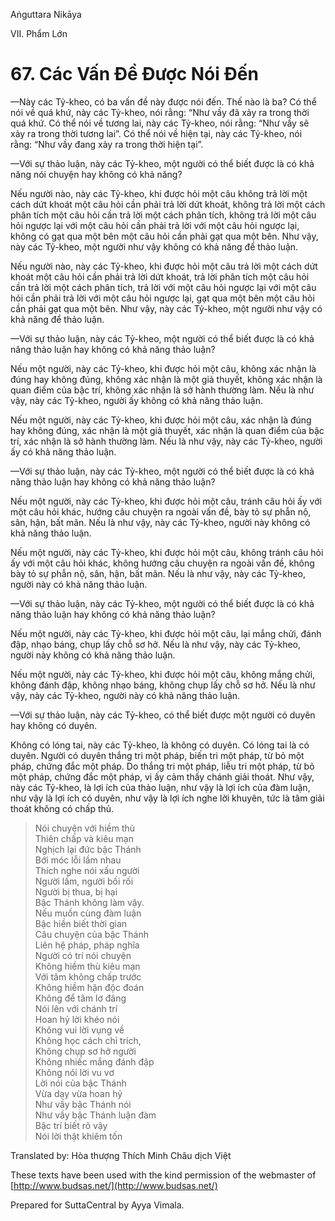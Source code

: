  

Aṅguttara Nikāya

VII. Phẩm Lớn

# 67\. Các Vấn Ðề Ðược Nói Ðến

—Này các Tỷ-kheo, có ba vấn đề này được nói đến. Thế nào là ba? Có thể nói về quá khứ, này các Tỷ-kheo, nói rằng: “Như vầy đã xảy ra trong thời quá khứ. Có thể nói về tương lai, này các Tỷ-kheo, nói rằng: “Như vầy sẽ xảy ra trong thời tương lai”. Có thể nói về hiện tại, này các Tỷ-kheo, nói rằng: “Như vầy đang xảy ra trong thời hiện tại”.

—Với sự thảo luận, này các Tỷ-kheo, một người có thể biết được là có khả năng nói chuyện hay không có khả năng?

Nếu người nào, này các Tỷ-kheo, khi được hỏi một câu không trả lời một cách dứt khoát một câu hỏi cần phải trả lời dứt khoát, không trả lời một cách phân tích một câu hỏi cần trả lời một cách phân tích, không trả lời một câu hỏi ngược lại với một câu hỏi cần phải trả lời với một câu hỏi ngược lại, không có gạt qua một bên một câu hỏi cần phải gạt qua một bên. Như vậy, này các Tỷ-kheo, một người như vậy không có khả năng để thảo luận.

Nếu người nào, này các Tỷ-kheo, khi được hỏi một câu trả lời một cách dứt khoát một câu hỏi cần phải trả lời dứt khoát, trả lời phân tích một câu hỏi cần trả lời một cách phân tích, trả lời với một câu hỏi ngược lại với một câu hỏi cần phải trả lời với một câu hỏi ngược lại, gạt qua một bên một câu hỏi cần phải gạt qua một bên. Như vậy, này các Tỷ-kheo, một người như vậy có khả năng để thảo luận.

—Với sự thảo luận, này các Tỷ-kheo, một người có thể biết được là có khả năng thảo luận hay không có khả năng thảo luận?

Nếu một người, này các Tỷ-kheo, khi được hỏi một câu, không xác nhận là đúng hay không đúng, không xác nhận là một giả thuyết, không xác nhận là quan điểm của bậc trí, không xác nhận là sở hành thường làm. Nếu là như vậy, này các Tỷ-kheo, người ấy không có khả năng thảo luận.

Nếu một người, này các Tỷ-kheo, khi được hỏi một câu, xác nhận là đúng hay không đúng, xác nhận là một giả thuyết, xác nhận là quan điểm của bậc trí, xác nhận là sở hành thường làm. Nếu là như vậy, này các Tỷ-kheo, người ấy có khả năng thảo luận.

—Với sự thảo luận, này các Tỷ-kheo, một người có thể biết được là có khả năng thảo luận hay không có khả năng thảo luận?

Nếu một người, này các Tỷ-kheo, khi được hỏi một câu, tránh câu hỏi ấy với một câu hỏi khác, hướng câu chuyện ra ngoài vấn đề, bày tỏ sự phẫn nộ, sân, hận, bất mãn. Nếu là như vậy, này các Tỷ-kheo, người này không có khả năng thảo luận.

Nếu một người, này các Tỷ-kheo, khi được hỏi một câu, không tránh câu hỏi ấy với một câu hỏi khác, không hướng câu chuyện ra ngoài vấn đề, không bày tỏ sự phẫn nộ, sân, hận, bất mãn. Nếu là như vậy, này các Tỷ-kheo, người này có khả năng thảo luận.

—Với sự thảo luận, này các Tỷ-kheo, một người có thể biết được là có khả năng thảo luận hay không có khả năng thảo luận?

Nếu một người, này các Tỷ-kheo, khi được hỏi một câu, lại mắng chửi, đánh đập, nhạo báng, chụp lấy chỗ sơ hở. Nếu là như vậy, này các Tỷ-kheo, người này không có khả năng thảo luận.

Nếu một người, này các Tỷ-kheo, khi được hỏi một câu, không mắng chửi, không đánh đập, không nhạo báng, không chụp lấy chỗ sơ hở. Nếu là như vậy, này các Tỷ-kheo, người này có khả năng thảo luận.

—Với sự thảo luận, này các Tỷ-kheo, có thể biết được một người có duyên hay không có duyên.

Không có lóng tai, này các Tỷ-kheo, là không có duyên. Có lóng tai là có duyên. Người có duyên thắng tri một pháp, biến tri một pháp, từ bỏ một pháp, chứng đắc một pháp. Do thắng tri một pháp, liễu tri một pháp, từ bỏ một pháp, chứng đắc một pháp, vị ấy cảm thấy chánh giải thoát. Như vậy, này các Tỷ-kheo, là lợi ích của thảo luận, như vậy là lợi ích của đàm luận, như vậy là lợi ích có duyên, như vậy là lợi ích nghe lời khuyên, tức là tâm giải thoát không có chấp thủ.

> Nói chuyện với hiềm thù  
> Thiên chấp và kiêu mạn  
> Nghịch lại đức bậc Thánh  
> Bới móc lỗi lầm nhau  
> Thích nghe nói xấu người  
> Người lầm, người bối rối  
> Người bị thua, bị hại  
> Bậc Thánh không làm vậy.  
> Nếu muốn cùng đàm luận  
> Bậc hiền biết thời gian  
> Câu chuyện của bậc Thánh  
> Liên hệ pháp, pháp nghĩa  
> Người có trí nói chuyện  
> Không hiềm thù kiêu mạn  
> Với tâm không chấp trước  
> Không hiềm hận độc đoán  
> Không để tâm lơ đãng  
> Nói lên với chánh trí  
> Hoan hỷ lời khéo nói  
> Không vui lời vụng về  
> Không học cách chỉ trích,  
> Không chụp sơ hở người  
> Không nhiếc mắng đánh đập  
> Không nói lời vu vơ  
> Lời nói của bậc Thánh  
> Vừa dạy vừa hoan hỷ  
> Như vầy bậc Thánh nói  
> Như vầy bậc Thánh luận đàm  
> Bậc trí biết rõ vậy  
> Nói lời thật khiêm tốn

Translated by: Hòa thượng Thích Minh Châu dịch Việt

These texts have been used with the kind permission of the webmaster of [http://www.budsas.net/](http://www.budsas.net/)

Prepared for SuttaCentral by Ayya Vimala.